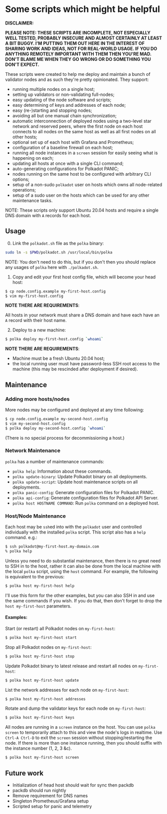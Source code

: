 # Some scripts which might be helpful

**DISCLAIMER:**

**PLEASE NOTE: THESE SCRIPTS ARE INCOMPLETE, NOT ESPECIALLY WELL TESTED, PROBABLY INSECURE AND
ALMOST CERTAINLY AT LEAST A BIT BUGGY. I'M PUTTING THEM OUT HERE IN THE INTEREST OF SHARING WORK
AND IDEAS, NOT FOR REAL-WORLD USAGE. IF YOU DO ANYTHING REMOTELY IMPORTANT WITH THEM THEN YOU'RE
MAD. DON'T BLAME ME WHEN THEY GO WRONG OR DO SOMETHING YOU DON'T EXPECT.**

These scripts were created to help me deploy and maintain a bunch of validator nodes and as such
they're pretty opinionated. They support:

- running multiple nodes on a single host;
- setting up validators or non-validating full-nodes;
- easy updating of the node software and scripts;
- easy determining of keys and addresses of each node;
- easy (re-)starting and stopping nodes;
- avoiding all but one manual chain synchronization;
- automatic interconnection of deployed nodes using a two-level star network and reserved peers,
  where the first node on each host connects to all nodes on the same host as well as all first
  nodes on all other hosts;
- optional set up of each host with Grafana and Prometheus;
- configuration of a baseline firewall on each host;
- running all node instances in a `screen` session for easily seeing what is happening on each;
- updating all hosts at once with a single CLI command;
- auto-generating configurations for Polkadot PANIC;
- nodes running on the same host to be configured with arbitrary CLI options;
- setup of a non-sudo `polkadot` user on hosts which owns all node-related operations;
- setup of a sudo user on the hosts which can be used for any other maintenance tasks.

NOTE: These scripts only support Ubuntu 20.04 hosts and require a single DNS domain with `A`
records for each host.

## Usage

0. Link the `polkadot.sh` file as the `polka` binary:

```sh
sudo ln -s $PWD/polkadot.sh /usr/local/bin/polka
```

NOTE: You don't need to do this, but if you don't then you should replace any usages of `polka` here with `./polkadot.sh`.



1. Copy and edit your first host config file, which will become your head host:

```sh
$ cp node.config.example my-first-host.config
$ vim my-first-host.config
```

**NOTE THERE ARE REQUIREMENTS**:

All hosts in your network must share a DNS domain and have each have an `A` record with their host name.

2. Deploy to a new machine:

```sh
$ polka deploy my-first-host.config `whoami`
```

**NOTE THERE ARE REQUIREMENTS**:

- Machine must be a fresh Ubuntu 20.04 host;
- the local running user must have password-less SSH root access to the machine (this may be rescinded after deployment if desired).

## Maintenance

### Adding more hosts/nodes

More nodes may be configured and deployed at any time following:

```sh
$ cp node.config.example my-second-host.config
$ vim my-second-host.config
$ polka deploy my-second-host.config `whoami`
```

(There is no special process for decommissioning a host.)

### Network Maintenance

`polka` has a number of maintenance commands:

- `polka help`: Information about these commands.
- `polka update-binary`: Update Polkadot binary on all deployments.
- `polka update-script`: Update host maintenance scripts on all deployments.
- `polka panic-config`: Generate configuration files for Polkadot PANIC.
- `polka api-config`: Generate configuration files for Polkadot API Server.
- `polka host HOSTNAME COMMAND`: Run `polka` command on a deployed host.
### Host/Node Maintenance

Each host may be `ssh`ed into with the `polkadot` user and controlled individually with the
installed `polka` script. This script also has a `help` command. e.g.:

```sh
$ ssh polkadot@my-first-host.my-domain.com
% polka help
```

Unless you need to do substantial maintenance, then there is no great need to SSH in to the host,
rather it can also be done from the local machine with the local `polka` script, using the `host`
command. For example, the following is equivalent to the previous:

```sh
$ polka host my-first-host help
```

I'll use this form for the other examples, but you can also SSH in and use the same commands if
you wish. If you do that, then don't forget to drop the `host my-first-host` parameters.

#### Examples:

Start (or restart) all Polkadot nodes on `my-first-host`:
```sh
$ polka host my-first-host start
```

Stop all Polkadot nodes on `my-first-host`:
```sh
$ polka host my-first-host stop
```

Update Polkadot binary to latest release and restart all nodes on `my-first-host`:
```sh
$ polka host my-first-host update
```

List the network addresses for each node on `my-first-host`:
```sh
$ polka host my-first-host addresses
```

Rotate and dump the validator keys for each node on `my-first-host`:
```sh
$ polka host my-first-host keys
```

All nodes are running in a `screen` instance on the host. You can use `polka screen` to
temporarily attach to this and view the node's logs in realtime. Use `Ctrl-A Ctrl-D` to exit the
`screen` session without stopping/restarting the node. If there is more than one instance running,
then you should suffix with the instance number (1, 2, 3 &c).

```sh
$ polka host my-first-host screen
```

## Future work

- Initialization of head host should wait for sync then packdb
- packdb should run nightly
- Remove requirement for DNS names
- Singleton Prometheus/Grafana setup
- Scripted setup for panic and telemetry
